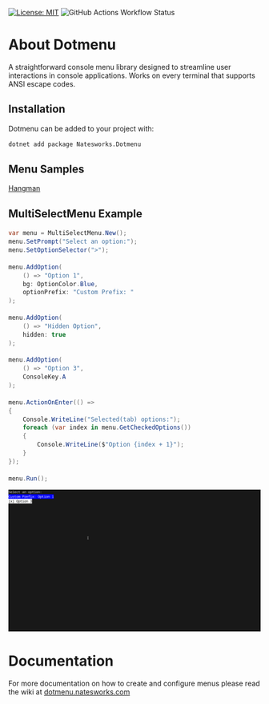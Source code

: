 [![License: MIT](https://img.shields.io/badge/License-MIT-yellow.svg)](https://opensource.org/licenses/MIT)
![GitHub Actions Workflow Status](https://img.shields.io/github/actions/workflow/status/dotmenu/dotmenu/dotnet.yml)
# About Dotmenu
A straightforward console menu library designed to streamline user interactions in console applications.
Works on every terminal that supports ANSI escape codes.

## Installation
Dotmenu can be added to your project with:

```bash
dotnet add package Natesworks.Dotmenu
```

## Menu Samples

[Hangman](https://github.com/dotmenu/dotmenu/tree/main/samples/Hangman)

## MultiSelectMenu Example

```cs
var menu = MultiSelectMenu.New();
menu.SetPrompt("Select an option:");
menu.SetOptionSelector(">");

menu.AddOption(
    () => "Option 1",
    bg: OptionColor.Blue,
    optionPrefix: "Custom Prefix: "
);

menu.AddOption(
    () => "Hidden Option",
    hidden: true
);

menu.AddOption(
    () => "Option 3",
    ConsoleKey.A
);

menu.ActionOnEnter(() =>
{
    Console.WriteLine("Selected(tab) options:");
    foreach (var index in menu.GetCheckedOptions())
    {
        Console.WriteLine($"Option {index + 1}");
    }
});

menu.Run();
```

![](https://raw.githubusercontent.com/dotmenu/dotmenu/main/screenshots/multiselectmenu.png)

# Documentation

For more documentation on how to create and configure menus please read the wiki at [dotmenu.natesworks.com](https://dotmenu.natesworks.com)
